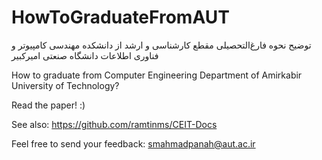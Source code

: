 # HowToGraduateFromAUT
توضیح نحوه فارغ‌التحصیلی مقطع کارشناسی و ارشد از دانشکده مهندسی کامپیوتر و فناوری اطلاعات دانشگاه صنعتی امیرکبیر

How to graduate from Computer Engineering Department of Amirkabir University of Technology? 

Read the paper! :)

See also: https://github.com/ramtinms/CEIT-Docs

Feel free to send your feedback: smahmadpanah@aut.ac.ir
